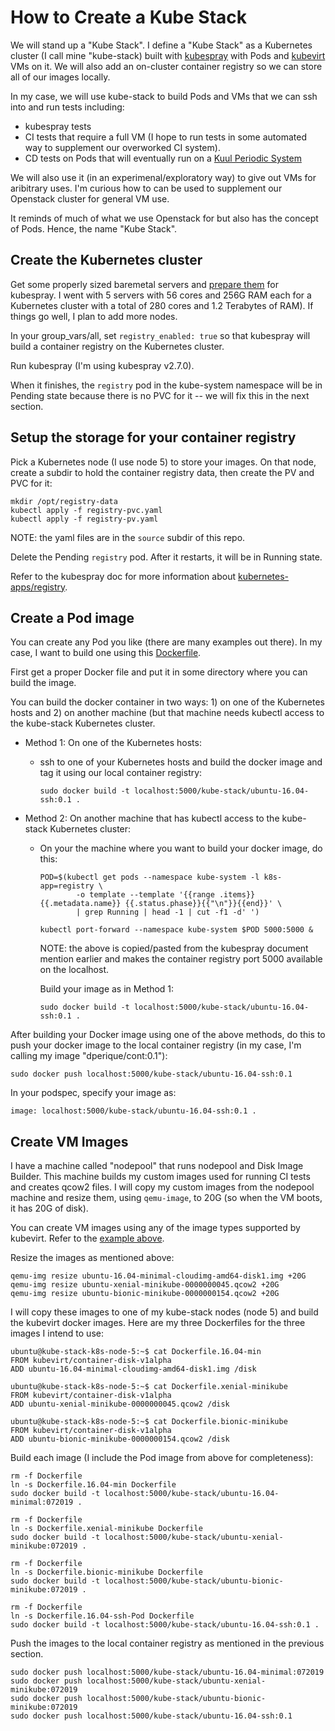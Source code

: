 # How to Create a Kube Stack

We will stand up a "Kube Stack".  I define a "Kube Stack" as a Kubernetes cluster
(I call mine
"kube-stack) built
with [kubespray](https://github.com/kubernetes-incubator/kubespray) with Pods
and [kubevirt](https://github.com/kubevirt) VMs on it.
We will also add an on-cluster container registry so we can store all
of our images locally.

In my case, we will use kube-stack to build Pods and VMs that we can ssh into
and run tests including:

* kubespray tests
* CI tests that require a full VM (I hope to run tests in some automated
  way to supplement our overworked CI system).
* CD tests on Pods that will eventually run on a
  [Kuul Periodic System](https://github.com/dperique/Kuul_periodics)

We will also use it (in an experimenal/exploratory way) to give out VMs for
aribitrary uses.  I'm curious how to can be used to supplement our Openstack
cluster for general VM use.

It reminds of much of what we use Openstack for but also has the concept of Pods.
Hence, the name "Kube Stack".

## Create the Kubernetes cluster

Get some properly sized baremetal servers and 
[prepare them](https://github.com/dperique/kubespray_preparation) for kubespray. I
went with 5 servers with 56 cores and 256G RAM each for a Kubernetes cluster with
a total of 280 cores and 1.2 Terabytes of RAM).  If things go well, I plan to add
more nodes.

In your group_vars/all, set `registry_enabled: true` so that kubespray
will build a container registry on the Kubernetes cluster.

Run kubespray (I'm using kubespray v2.7.0).

When it finishes, the `registry` pod in the kube-system namespace will be in
Pending state because there is no PVC for it -- we will fix this in the next
section.

## Setup the storage for your container registry

Pick a Kubernetes node (I use node 5) to store your images.  On that node, create a subdir to hold
the container registry data, then create the PV and PVC for it:

```
mkdir /opt/registry-data
kubectl apply -f registry-pvc.yaml 
kubectl apply -f registry-pv.yaml 
```

NOTE: the yaml files are in the `source` subdir of this repo.

Delete the Pending `registry` pod.  After it restarts, it will be in Running
state.

Refer to the kubespray doc for more information about
[kubernetes-apps/registry](https://github.com/kubernetes-sigs/kubespray/tree/master/roles/kubernetes-apps/registry).

## Create a Pod image

You can create any Pod you like (there are many examples out there).  In my case,
I want to build one using this [Dockerfile](https://github.com/dperique/kube-mini-cloud/blob/master/source/Dockerfile).

First get a proper Docker file and put it in some directory where you can build the image.

You can build the docker container in two ways: 1) on one of the Kubernetes hosts
and 2) on another machine (but that machine needs kubectl access to the kube-stack Kubernetes
cluster.

* Method 1: On one of the Kubernetes hosts:

  * ssh to one of your Kubernetes hosts and build the docker image and tag
    it using our local container registry:

    ```
    sudo docker build -t localhost:5000/kube-stack/ubuntu-16.04-ssh:0.1 .
    ```

* Method 2: On another machine that has kubectl access to the kube-stack Kubernetes cluster:

  * On your the machine where you want to build your docker image, do this:
    ```
    POD=$(kubectl get pods --namespace kube-system -l k8s-app=registry \
            -o template --template '{{range .items}}{{.metadata.name}} {{.status.phase}}{{"\n"}}{{end}}' \
            | grep Running | head -1 | cut -f1 -d' ')

    kubectl port-forward --namespace kube-system $POD 5000:5000 &
    ```
    NOTE: the above is copied/pasted from the kubespray document mention earlier and makes
    the container registry port 5000 available on the localhost.

    Build your image as in Method 1:

    ```
    sudo docker build -t localhost:5000/kube-stack/ubuntu-16.04-ssh:0.1 .
    ```

After building your Docker image using one of the above methods, do this to push your docker image
to the local container registry (in my case, I'm calling my image "dperique/cont:0.1"):

```
sudo docker push localhost:5000/kube-stack/ubuntu-16.04-ssh:0.1
```

In your podspec, specify your image as:

```
image: localhost:5000/kube-stack/ubuntu-16.04-ssh:0.1 .
```

## Create VM Images

I have a machine called "nodepool" that runs nodepool and Disk Image Builder.  This
machine builds my custom images used for running CI tests and creates qcow2 files.
I will copy my custom images from
the nodepool machine and resize them, using `qemu-image`, to 20G (so when the VM boots,
it has 20G of disk).

You can create VM images using any of the image types supported by kubevirt.
Refer to the [example above](https://github.com/dperique/kube-mini-cloud#create-an-custom-image-from-my-image).

Resize the images as mentioned above:

```
qemu-img resize ubuntu-16.04-minimal-cloudimg-amd64-disk1.img +20G
qemu-img resize ubuntu-xenial-minikube-0000000045.qcow2 +20G
qemu-img resize ubuntu-bionic-minikube-0000000154.qcow2 +20G
```

I will copy these images to one of my kube-stack nodes (node 5) and build the
kubevirt docker images.  Here are my three Dockerfiles for the three images I
intend to use:

```
ubuntu@kube-stack-k8s-node-5:~$ cat Dockerfile.16.04-min
FROM kubevirt/container-disk-v1alpha
ADD ubuntu-16.04-minimal-cloudimg-amd64-disk1.img /disk

ubuntu@kube-stack-k8s-node-5:~$ cat Dockerfile.xenial-minikube
FROM kubevirt/container-disk-v1alpha
ADD ubuntu-xenial-minikube-0000000045.qcow2 /disk

ubuntu@kube-stack-k8s-node-5:~$ cat Dockerfile.bionic-minikube
FROM kubevirt/container-disk-v1alpha
ADD ubuntu-bionic-minikube-0000000154.qcow2 /disk
```

Build each image (I include the Pod image from above for completeness):

```
rm -f Dockerfile
ln -s Dockerfile.16.04-min Dockerfile
sudo docker build -t localhost:5000/kube-stack/ubuntu-16.04-minimal:072019 .

rm -f Dockerfile
ln -s Dockerfile.xenial-minikube Dockerfile
sudo docker build -t localhost:5000/kube-stack/ubuntu-xenial-minikube:072019 .

rm -f Dockerfile
ln -s Dockerfile.bionic-minikube Dockerfile
sudo docker build -t localhost:5000/kube-stack/ubuntu-bionic-minikube:072019 .

rm -f Dockerfile
ln -s Dockerfile.16.04-ssh-Pod Dockerfile
sudo docker build -t localhost:5000/kube-stack/ubuntu-16.04-ssh:0.1 .
```

Push the images to the local container registry as mentioned in the previous section.

```
sudo docker push localhost:5000/kube-stack/ubuntu-16.04-minimal:072019
sudo docker push localhost:5000/kube-stack/ubuntu-xenial-minikube:072019
sudo docker push localhost:5000/kube-stack/ubuntu-bionic-minikube:072019
sudo docker push localhost:5000/kube-stack/ubuntu-16.04-ssh:0.1
```
